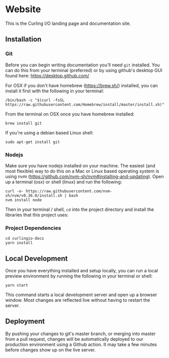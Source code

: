 # Website

This is the Curling I/O landing page and documentation site.

## Installation


### Git

Before you can begin writing documentation you'll need `git` installed. You can do this from your terminal (preferred) or by using github's desktop GUI found here: https://desktop.github.com/

For OSX if you don't have homebrew (https://brew.sh/) installed, you can install it first with the following in your terminal:
```console
/bin/bash -c "$(curl -fsSL https://raw.githubusercontent.com/Homebrew/install/master/install.sh)"
```

From the terminal on OSX once you have homebrew installed:
```console
brew install git
```

If you're using a debian based Linux shell:
```console
sudo apt-get install git
```

### Nodejs

Make sure you have nodejs installed on your machine. The easiest (and most flexible) way to do this on a Mac or Linux based operating system is using nvm (https://github.com/nvm-sh/nvm#installing-and-updating).
Open up a terminal (osx) or shell (linux) and run the following:

```console
curl -o- https://raw.githubusercontent.com/nvm-sh/nvm/v0.36.0/install.sh | bash
nvm install node
```

Then in your terminal / shell, `cd` into the project directory and install the libraries that this project uses:


### Project Dependencies

```console
cd curlingio-docs
yarn install
```


## Local Development

Once you have everything installed and setup locally, you can run a local preview environment by running the following in your terminal or shell:
```console
yarn start
```

This command starts a local development server and open up a browser window. Most changes are reflected live without having to restart the server.


## Deployment

By pushing your changes to git's master branch, or merging into master from a pull request, changes will be automatically deployed to our production environment using a Github action.
It may take a few minutes before changes show up on the live server.
